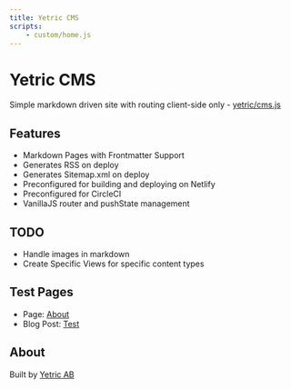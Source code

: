 ```yaml
---
title: Yetric CMS
scripts:
    - custom/home.js
---
```


# Yetric CMS

Simple markdown driven site with routing client-side only - [yetric/cms.js](https://github.com/yetric/cms.js)

## Features

-   Markdown Pages with Frontmatter Support
-   Generates RSS on deploy
-   Generates Sitemap.xml on deploy
-   Preconfigured for building and deploying on Netlify
-   Preconfigured for CircleCI
-   VanillaJS router and pushState management

## TODO

-   Handle images in markdown
-   Create Specific Views for specific content types

## Test Pages

-   Page: [About](/about)
-   Blog Post: [Test](/blog/test)

## About

Built by [Yetric AB](https://yetric.com)
